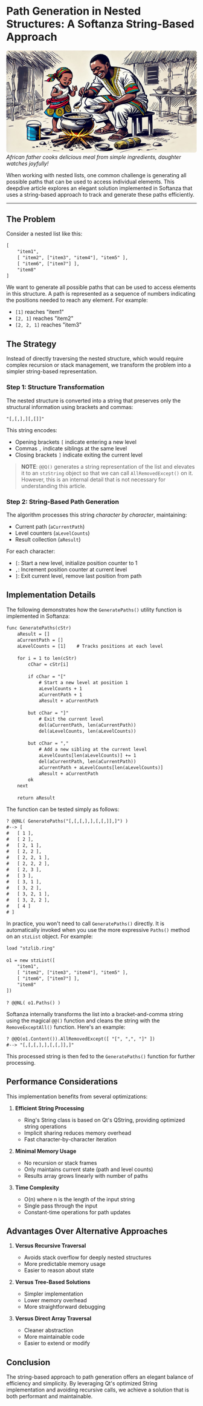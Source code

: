 # Path Generation in Nested Structures: A Softanza String-Based Approach
![African father cooks delicious meal from simple ingredients, daughter watches joyfully!](../images/stz-string-based-path-generation-in-nested-lists.png)  
*African father cooks delicious meal from simple ingredients, daughter watches joyfully!*

When working with nested lists, one common challenge is generating all possible paths that can be used to access individual elements. This deepdive article explores an elegant solution implemented in Softanza that uses a string-based approach to track and generate these paths efficiently.

---

## The Problem

Consider a nested list like this:

```ring
[
    "item1",
    [ "item2", ["item3", "item4"], "item5" ],
    [ "item6", ["item7"] ],
    "item8"
]
```

We want to generate all possible paths that can be used to access elements in this structure. A path is represented as a sequence of numbers indicating the positions needed to reach any element. For example:
- `[1]` reaches "item1"
- `[2, 1]` reaches "item2"
- `[2, 2, 1]` reaches "item3"

## The Strategy

Instead of directly traversing the nested structure, which would require complex recursion or stack management, we transform the problem into a simpler string-based representation.

### Step 1: Structure Transformation

The nested structure is converted into a string that preserves only the structural information using brackets and commas:

```
"[,[,],][,[]]"
```

This string encodes:
- Opening brackets `[` indicate entering a new level
- Commas `,` indicate siblings at the same level
- Closing brackets `]` indicate exiting the current level

> **NOTE**: `@@Q()` generates a string representation of the list and elevates it to an `stzString` object so that we can call `AllRemovedExcept()` on it. However, this is an internal detail that is not necessary for understanding this article.

### Step 2: String-Based Path Generation

The algorithm processes this string *character by character*, maintaining:
- Current path (`aCurrentPath`)
- Level counters (`aLevelCounts`)
- Result collection (`aResult`)

For each character:
- `[`: Start a new level, initialize position counter to 1
- `,`: Increment position counter at current level
- `]`: Exit current level, remove last position from path

## Implementation Details

The following demonstrates how the `GeneratePaths()` utility function is implemented in Softanza:

```ring
func GeneratePaths(cStr)
    aResult = []
    aCurrentPath = []
    aLevelCounts = [1]    # Tracks positions at each level
    
    for i = 1 to len(cStr)
        cChar = cStr[i]
        
        if cChar = "["
            # Start a new level at position 1
            aLevelCounts + 1
            aCurrentPath + 1
            aResult + aCurrentPath
            
        but cChar = "]"
            # Exit the current level
            del(aCurrentPath, len(aCurrentPath))
            del(aLevelCounts, len(aLevelCounts))
            
        but cChar = ","
            # Add a new sibling at the current level
            aLevelCounts[len(aLevelCounts)] += 1
            del(aCurrentPath, len(aCurrentPath))
            aCurrentPath + aLevelCounts[len(aLevelCounts)]
            aResult + aCurrentPath
        ok
    next
    
    return aResult
```

The function can be tested simply as follows:

```ring
? @@NL( GeneratePaths("[,[,[,],],[,[,]],]") )
#--> [
#	[ 1 ],
#	[ 2 ],
#	[ 2, 1 ],
#	[ 2, 2 ],
#	[ 2, 2, 1 ],
#	[ 2, 2, 2 ],
#	[ 2, 3 ],
#	[ 3 ],
#	[ 3, 1 ],
#	[ 3, 2 ],
#	[ 3, 2, 1 ],
#	[ 3, 2, 2 ],
#	[ 4 ]
# ]
```

In practice, you won't need to call `GeneratePaths()` directly. It is automatically invoked when you use the more expressive `Paths()` method on an `stzList` object. For example:

```ring
load "stzlib.ring"

o1 = new stzList([
    "item1",
    [ "item2", ["item3", "item4"], "item5" ],
    [ "item6", ["item7"] ],
    "item8"
])

? @@NL( o1.Paths() )
```

Softanza internally transforms the list into a bracket-and-comma string using the magical `@@()` function and cleans the string with the `RemoveExceptAll()` function. Here's an example:

```ring
? @@Q(o1.Content()).AllRemovedExcept([ "[", ",", "]" ])
#--> "[,[,[,],],[,[,]],]"
```

This processed string is then fed to the `GeneratePaths()` function for further processing.

## Performance Considerations

This implementation benefits from several optimizations:

1. **Efficient String Processing**
   - Ring's String class is based on Qt's QString, providing optimized string operations
   - Implicit sharing reduces memory overhead
   - Fast character-by-character iteration

2. **Minimal Memory Usage**
   - No recursion or stack frames
   - Only maintains current state (path and level counts)
   - Results array grows linearly with number of paths

3. **Time Complexity**
   - O(n) where n is the length of the input string
   - Single pass through the input
   - Constant-time operations for path updates

## Advantages Over Alternative Approaches

1. **Versus Recursive Traversal**
   - Avoids stack overflow for deeply nested structures
   - More predictable memory usage
   - Easier to reason about state

2. **Versus Tree-Based Solutions**
   - Simpler implementation
   - Lower memory overhead
   - More straightforward debugging

3. **Versus Direct Array Traversal**
   - Cleaner abstraction
   - More maintainable code
   - Easier to extend or modify

## Conclusion

The string-based approach to path generation offers an elegant balance of efficiency and simplicity. By leveraging Qt's optimized String implementation and avoiding recursive calls, we achieve a solution that is both performant and maintainable.